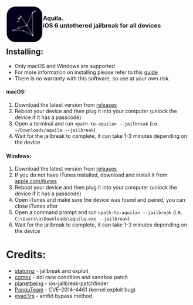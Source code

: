 <img align="left" width="100" height="100" src="logo.png" alt="logo" style="float: left;"/>

<h3 align="left">Aquila. <br>iOS 6 untethered jailbreak for all devices<div align="right" style="float: top;">
</br></h3> 


## Installing:
- Only macOS and Windows are supported
- For more information on installing please refer to this [guide](https://ios.cfw.guide/using-aquila)
- There is no warranty with this software, so use at your own risk.

#### macOS:
1. Download the latest version from [releases](https://github.com/staturnzz/aquila/releases/latest)
2. Reboot your device and then plug it into your computer (unlock the device if it has a passcode)
3. Open a terminal and run `<path-to-aquila> --jailbreak` (i.e. `~/Downloads/aquila --jailbreak`)
4. Wait for the jailbreak to complete, it can take 1-3 minutes depending on the device

#### Windows:
1. Download the latest version from [releases](https://github.com/staturnzz/aquila/releases/latest)
2. If you do not have iTunes installed, download and install it from [apple.com/itunes](https://www.apple.com/itunes)
3. Reboot your device and then plug it into your computer (unlock the device if it has a passcode)
4. Open iTunes and make sure the device was found and paired, you can close iTunes after
5. Open a command prompt and run `<path-to-aquila> --jailbreak` (i.e. `C:\Users\a\Downloads\aquila.exe --jailbreak`)
6. Wait for the jailbreak to complete, it can take 1-3 minutes depending on the device


# Credits:
- [staturnz](https://github./com/staturnzz) - jailbreak and exploit
- [comex](https://github./com/comex) - ddi race condition and sandbox patch
- [planetbeing](https://github./com/planetbeing) - ios-jailbreak-patchfinder
- [PanguTeam](https://x.com/panguteam) - CVE-2014-4461 (kernel exploit bug)
- [evad3rs](https://x.com/evad3rs) - amfid bypass method
